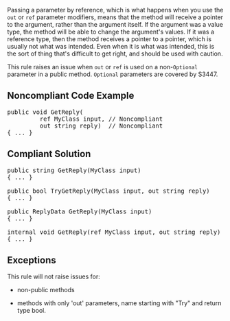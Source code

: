Passing a parameter by reference, which is what happens when you use the `out` or `ref` parameter modifiers, means that the
method will receive a pointer to the argument, rather than the argument itself. If the argument was a value type, the method will be able to change
the argument's values. If it was a reference type, then the method receives a pointer to a pointer, which is usually not what was intended. Even when
it is what was intended, this is the sort of thing that's difficult to get right, and should be used with caution.

This rule raises an issue when `out` or `ref` is used on a non-`Optional` parameter in a public method.
`Optional` parameters are covered by S3447.

## Noncompliant Code Example

<pre>
public void GetReply(
         ref MyClass input, // Noncompliant
         out string reply)  // Noncompliant
{ ... }
</pre>

## Compliant Solution

<pre>
public string GetReply(MyClass input)
{ ... }

public bool TryGetReply(MyClass input, out string reply)
{ ... }

public ReplyData GetReply(MyClass input)
{ ... }

internal void GetReply(ref MyClass input, out string reply)
{ ... }
</pre>

## Exceptions

This rule will not raise issues for:

- non-public methods

- methods with only 'out' parameters, name starting with "Try" and return type bool.